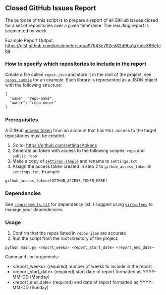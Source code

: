 ## Closed GitHub Issues Report

The purpose of this script is to prepare a report of all GitHub issues closed for a set of repositories over a given timeframe. The resulting report is segmented by week.

Example Report Output: https://gist.github.com/kristinpeterson/a97543e792ed82d9ba1a7adc366e1eba

### How to specify which repositories to include in the report

Create a file called `repos.json` and store it in the root of the project, see [`repos.sample`](repos.sample) for an example. Each library is represented as a JSON object with the following structure:

```
{ 
  "name": "repo-name",
  "owner": "repo-owner"
}
```

### Prerequisites

A GitHub [access token](https://help.github.com/articles/creating-an-access-token-for-command-line-use/) from an account that has `PULL` access to the target repositories must be created.

1. Go to: https://github.com/settings/tokens
2. Generate an token with access to the following scopes: `repo` and `public_repo`
3. Make a copy of [`settings.sample`](settings.sample) and rename to `settings.txt`
4. Assign the access token created in step 2 to `github_access_token` in `settings.txt`, Example:

```
github_access_token=[GITHUB_ACCESS_TOKEN_HERE]
```

### Dependencies

See [`requirements.txt`](/requirements.txt) for dependency list. I suggest using [`virtualenv`](https://virtualenv.readthedocs.org/en/latest/) to manage your dependencies.

### Usage

1. Confirm that the repos listed in `repos.json` are accurate
2. Run the script from the root directory of the project: 

```
python main.py <report_weeks> <report_start_date> <report_end_date>
```

Command line arguments:

* <report_weeks> (required) number of weeks to include in the report
* <report_start_date> (required) start date of report formatted as YYYY-MM-DD (Monday)
* <report_end_date> (required) end date of report formatted as YYYY-MM-DD (Sunday)

